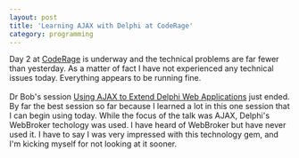 ```yaml
---
layout: post
title: 'Learning AJAX with Delphi at CodeRage'
category: programming
---
```


Day 2 at <a href="http://conferences.codegear.com/coderage07">CodeRage</a> is underway and the technical problems are far fewer than yesterday.  As a matter of fact I have not experienced any technical issues today.  Everything appears to be running fine.<br /><br />Dr Bob's session <a href="http://video.codegear.com/coderage/ragingconference.exe/convert?track=&amp;page=allsessions.html#REFNO1251">Using AJAX to Extend Delphi Web Applications</a> just ended.  By far the best session so far because I learned a lot in this one session that I can begin using today.  While the focus of the talk was AJAX, Delphi's WebBroker techology was used.  I have heard of WebBroker but have never used it.  I have to say I was very impressed with this technology gem, and I'm kicking myself for not looking at it sooner.
